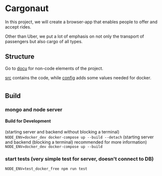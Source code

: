 # Cargonaut

In this project, we will create a browser-app that enables people to offer and accept rides.

Other than Uber, we put a lot of emphasis on not only the transport of passengers but also cargo of all types.

## Structure
Go to [docu](docu) for non-code elements of the project.

[src](backend/src) contains the code, while [config](config) adds some values needed for docker.

#

## Build

### mongo and node server
#### Build for Development
(starting server and backend without blocking a terminal)
``NODE_ENV=docker_dev docker-compose up --build --detach``
(starting server and backend (blocking a terminal) recommended for more information)
``NODE_ENV=docker_dev docker-compose up --build``

### start tests (very simple test for server, doesn't connect to DB)
``NODE_ENV=test_docker_free npm run test``

